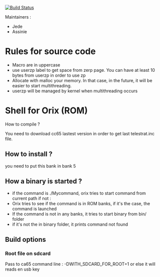 [![Build Status](https://travis-ci.org/orix-software/shell.svg?branch=master)](https://travis-ci.org/orix-software/shell)

Maintainers :

* Jede
* Assinie 

# Rules for source code

* Macro are in uppercase
* use userzp label to get space from zerp page. You can have at least 10 bytes from userzp in order to use zp
* Allocate with malloc your memory. In that case, in the future, it will be easier to start multithreading.
* userzp will be managed by kernel when multithreading occurs


# Shell for Orix (ROM)


How to compile ?

You need to download cc65 lastest version in order to get last telestrat.inc file.

## How to install ?
you need to put this bank in bank 5

## How a binary is started ?
* if the command is ./Mycommand, orix tries to start command from current path
if not :
* Orix tries to see if the command is in ROM banks, if it's the case, the command is launched
* If the command is not in any banks, it tries to start binary from bin/ folder
* if it's not the in binary folder, it prints command not found

## Build options

### Root file on sdcard 
Pass to ca65 command line : -DWITH_SDCARD_FOR_ROOT=1
or else it will reads en usb key
